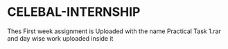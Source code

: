 # CELEBAL-INTERNSHIP

Thes First week assignment is Uploaded with the name Practical Task 1.rar and day wise work uploaded inside it 
